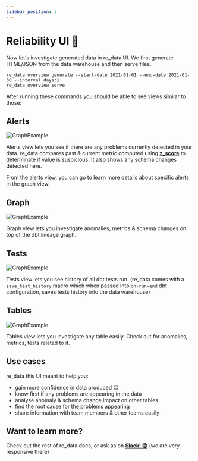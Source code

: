 ```yaml
---
sidebar_position: 3
---
```


# Reliability UI 👀

Now let's investigate generated data in re_data UI. We first generate HTML/JSON from the data warehouse and then serve files.

```
re_data overview generate --start-date 2021-01-01 --end-date 2021-01-30 --interval days:1
re_data overview serve
```

After running these commands you should be able to see views similar to those:

## Alerts

![GraphExample](/screenshots/ui/alerts.png)

Alerts view lets you see if there are any problems currently detected in your data.
re_data compares past & current metric computed using **[z_score](https://en.wikipedia.org/wiki/Standard_score)** to determinate if value is suspicious. It also shows any schema changes detected here.

From the alerts view, you can go to learn more details about specific alerts in the graph view.

## Graph

![GraphExample](/screenshots/ui/graph.png)

Graph view lets you investigate anomalies, metrics & schema changes on top of the dbt lineage graph.


## Tests

![GraphExample](/screenshots/ui/tests.png)

Tests view lets you see history of all dbt tests run. (re_data comes with a `save_test_history` macro which when passed into `on-run-end` dbt configuration, saves tests history into the data warehouse)


## Tables

![GraphExample](/screenshots/ui/tables.png)

Tables view lets you investigate any table easily. Check out for anomalies, metrics, tests related to it.

## Use cases 

re_data this UI meant to help you:

 - gain more confidence in data produced 😊
 - know first if any problems are appearing in the data
 - analyse anomaly & schema change impact on other tables
 - find the root cause for the problems appearing
 - share information with team members & other teams easily

## Want to learn more?

Check out the rest of re_data docs, or ask as on **[Slack! 😊](https://www.getre.io/slack)** (we are very responsive there)
